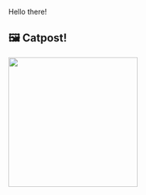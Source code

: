 Hello there!



## 🖼️ Catpost!

<sub>
    <img src="https://cdn2.thecatapi.com/images/MTg3Mzk5Mw.jpg" height="256">
</sub>

